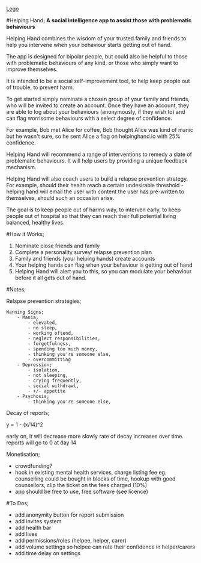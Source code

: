 [Logo](https://raw.githubusercontent.com/hugooconnor/helping-hand/master/Triple-Spiral-Symbol-filled.svg)

#Helping Hand;
**A social intelligence app to assist those with problematic behaviours**

Helping Hand combines the wisdom of 
your trusted family and friends to
help you intervene when your behaviour
starts getting out of hand.

The app is designed for bipolar people,
but could also be helpful to those
with problematic behaviours of any kind,
or those who simply want to improve themselves.

It is intended to be a social self-improvement
tool, to help keep people out of trouble,
to prevent harm.

To get started simply nominate a
chosen group of your family and
friends, who will be invited to
create an account. Once they have
an account, they are able to log
about your behaviours (anonymously,
if they wish to) and can flag
worrisome behaviours with a select
degree of confidence.

For example, Bob met Alice for coffee,
Bob thought Alice was kind of manic
but he wasn't sure, so he sent Alice
a flag on helpinghand.io with 25% confidence.

Helping Hand will recommend a range
of interventions to remedy a slate
of problematic behaviours. It will 
help users by providing a unique 
feedback mechanism.

Helping Hand will also coach users
to build a relapse prevention strategy.
For example, should their health reach
a certain undesirable threshold - helping
hand will email the user with content the
user has pre-written to themselves, should
such an occasion arise.

The goal is to keep people out of harms way,
to interven early, to keep people out of 
hospital so that they can reach their full
potential living balanced, healthy lives.

#How it Works;

1. Nominate close friends and family
2. Complete a personality survey/ relapse prevention plan
3. Family and friends (your helping hands) create accounts
4. Your helping hands can flag when your behaviour is getting out of hand
5. Helping Hand will alert you to this, so you can modulate your behaviour before it all gets out of hand.

#Notes;

Relapse prevention strategies;

    Warning Signs;
        - Mania;
            - elevated,
            - no sleep,
            - working oftend,
            - neglect responsibilities,
            - forgetfulness,
            - spending too much money,
            - thinking you're someone else,
            - overcommitting
        - Depression;
            - isolation,
            - not sleeping,
            - crying frequently,
            - social withdrawl,
            - +/- appetite
        - Psychosis;
            - thinking you're someone else,

Decay of reports;

y = 1 - (x/14)^2

early on, it will decrease more slowly
rate of decay increases over time.
reports will go to 0 at day 14

Monetisation;

- crowdfunding?
- hook in existing mental health services, charge listing fee
    eg. counselling could be bought in blocks of time, hookup with good counsellors, clip the ticket on the fees charged (10%)
- app should be free to use, free software (see licence)

#To Dos;

- add anonymity button for report submission
- add invites system
- add health bar
- add lives
- add permissions/roles (helpee, helper, carer)
- add volume settings so helpee can rate their confidence in helper/carers
- add time delay on settings

<insert mental health info>
